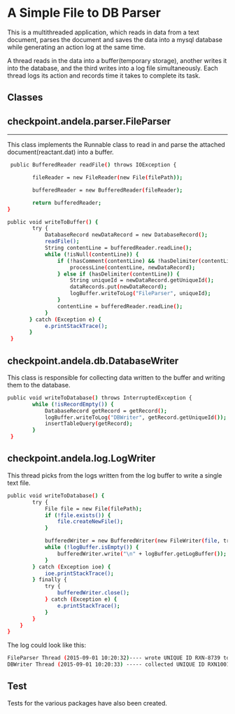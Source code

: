 # A Simple File to DB Parser

This is a multithreaded application, which reads in data from a text document, parses the document and saves the data into a mysql database while generating an action log at the same time.

A thread reads in the data into a buffer(temporary storage), another writes it into the database, and the third writes into a log file simultaneously. Each thread logs its action and records time it takes to complete its task.

## Classes

## checkpoint.andela.parser.FileParser
----
This class implements the Runnable class to read in and parse the attached document(reactant.dat) into a buffer.
```sh
 public BufferedReader readFile() throws IOException {

        fileReader = new FileReader(new File(filePath));

        bufferedReader = new BufferedReader(fileReader);

        return bufferedReader;
}

public void writeToBuffer() {
        try {
            DatabaseRecord newDataRecord = new DatabaseRecord();
            readFile();
            String contentLine = bufferedReader.readLine();
            while (!isNull(contentLine)) {
                if (!hasComment(contentLine) && !hasDelimiter(contentLine)) {
                    processLine(contentLine, newDataRecord);
                } else if (hasDelimiter(contentLine)) {
                    String uniqueId = newDataRecord.getUniqueId();
                    dataRecords.put(newDataRecord);
                    logBuffer.writeToLog("FileParser", uniqueId);
                }
                contentLine = bufferedReader.readLine();
            }
       } catch (Exception e) {
            e.printStackTrace();
       }
 }
```

## checkpoint.andela.db.DatabaseWriter

This class is responsible for collecting data written to the buffer and writing them to the database. 

```sh
public void writeToDatabase() throws InterruptedException {
        while (!isRecordEmpty()) {
            DatabaseRecord getRecord = getRecord();
            logBuffer.writeToLog("DBWriter", getRecord.getUniqueId());
            insertTableQuery(getRecord);
        }
 }
```

## checkpoint.andela.log.LogWriter
This thread picks from the logs written from the log buffer to write a single text file.
```sh
public void writeToDatabase() {
        try {
            File file = new File(filePath);
            if (!file.exists()) {
                file.createNewFile();
            }

            bufferedWriter = new BufferedWriter(new FileWriter(file, true));
            while (!logBuffer.isEmpty()) {
                bufferedWriter.write("\n" + logBuffer.getLogBuffer());
            }
        } catch (Exception ioe) {
            ioe.printStackTrace();
        } finally {
            try {
                bufferedWriter.close();
            } catch (Exception e) {
                e.printStackTrace();
            }
        }
    }
}
```

The log could look like this:
```sh
FileParser Thread (2015-09-01 10:20:32)---- wrote UNIQUE ID RXN-8739 to buffer
DBWriter Thread (2015-09-01 10:20:33) ----- collected UNIQUE ID RXN1001 from buffer
```

## Test 
Tests for the various packages have also been created.
